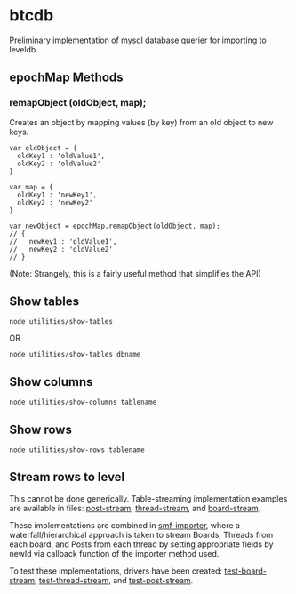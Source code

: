 btcdb
=====

Preliminary implementation of mysql database querier for importing to leveldb.


epochMap Methods
----------------

<h3>remapObject (oldObject, map);</h3>

Creates an object by mapping values (by key) from an old object to new keys.

~~~~
var oldObject = {
  oldKey1 : 'oldValue1',
  oldKey2 : 'oldValue2'
}

var map = {
  oldKey1 : 'newKey1',
  oldKey2 : 'newKey2'
}

var newObject = epochMap.remapObject(oldObject, map);
// {
//   newKey1 : 'oldValue1',
//   newKey2 : 'oldValue2'
// }
~~~~

(Note:  Strangely, this is a fairly useful method that simplifies the API)


Show tables
-----------

~~~~
node utilities/show-tables
~~~~
OR
~~~~
node utilities/show-tables dbname
~~~~

Show columns
------------

~~~~
node utilities/show-columns tablename
~~~~

Show rows
---------

~~~~
node utilities/show-rows tablename
~~~~


Stream rows to level
--------------------

This cannot be done generically.  Table-streaming implementation examples are
available in files:  [post-stream](./epoch_stream/post-stream.js),
[thread-stream](./epoch_stream/thread-stream.js), and
[board-stream](./epoch_stream/board-stream.js). 

These implementations are combined in [smf-importer](./smf-importer.js), where
a waterfall/hierarchical approach is taken to stream Boards, Threads from each
board, and Posts from each thread by setting appropriate fields by newId via
callback function of the importer method used.

To test these implementations, drivers have been created:
[test-board-stream](./test_drivers/test-board-stream.js),
[test-thread-stream](./test_drivers/test-thread-stream.js),
and [test-post-stream](./test_drivers/test-post-stream.js).
